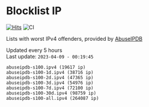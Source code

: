 # Blocklist IP

[![Hits](https://hits.seeyoufarm.com/api/count/incr/badge.svg?url=https%3A%2F%2Fgithub.com%2Fborestad%2Fblocklist-ip%2F&count_bg=%2379C83D&title_bg=%23555555&icon=&icon_color=%23E7E7E7&title=hits&edge_flat=false)](https://hits.seeyoufarm.com)  ![CI](https://img.shields.io/github/workflow/status/borestad/blocklist-ip/CI?style=flat-square)

Lists with worst IPv4 offenders, provided by [AbuseIPDB](https://www.abuseipdb.com/)

<!-- FOOTER-PLACEHOLDER -->
Updated every 5 hours<br>
Last update: `2023-04-09 - 00:19:45`
```
abuseipdb-s100.ipv4 (19617 ip)
abuseipdb-s100-1d.ipv4 (38716 ip)
abuseipdb-s100-2d.ipv4 (47365 ip)
abuseipdb-s100-3d.ipv4 (54976 ip)
abuseipdb-s100-7d.ipv4 (72100 ip)
abuseipdb-s100-30d.ipv4 (98759 ip)
abuseipdb-s100-all.ipv4 (264087 ip)
```

